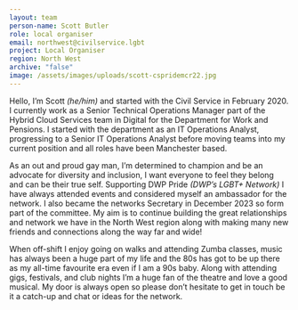 ```yaml
---
layout: team
person-name: Scott Butler
role: local organiser
email: northwest@civilservice.lgbt
project: Local Organiser
region: North West
archive: "false"
image: /assets/images/uploads/scott-cspridemcr22.jpg
---
```

Hello, I’m Scott *(he/him)* and started with the Civil Service in February 2020. I currently work as a Senior Technical Operations Manager part of the Hybrid Cloud Services team in Digital for the Department for Work and Pensions. I started with the department as an IT Operations Analyst, progressing to a Senior IT Operations Analyst before moving teams into my current position and all roles have been Manchester based.

As an out and proud gay man, I’m determined to champion and be an advocate for diversity and inclusion, I want everyone to feel they belong and can be their true self. Supporting DWP Pride *(DWP’s LGBT+ Network)* I have always attended events and considered myself an ambassador for the network. I also became the networks Secretary in December 2023 so form part of the committee. My aim is to continue building the great relationships and network we have in the North West region along with making many new friends and connections along the way far and wide!

When off-shift I enjoy going on walks and attending Zumba classes, music has always been a huge part of my life and the 80s has got to be up there as my all-time favourite era even if I am a 90s baby. Along with attending gigs, festivals, and club nights I’m a huge fan of the theatre and love a good musical. My door is always open so please don’t hesitate to get in touch be it a catch-up and chat or ideas for the network.